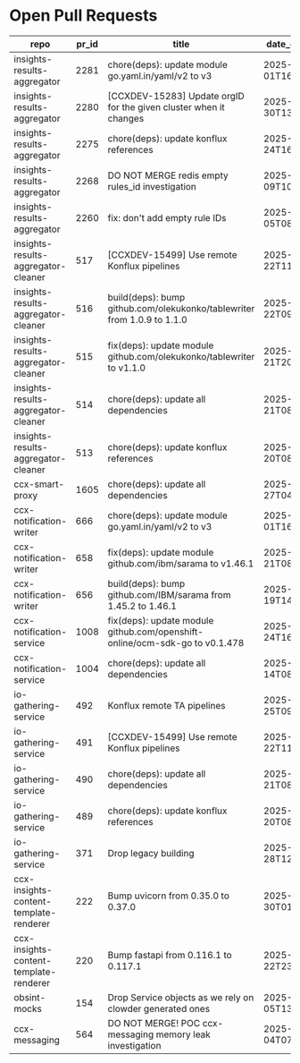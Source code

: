 # Open Pull Requests
repo | pr_id | title | date_created | url | author | ci_status
---|---|---|---|---|---|---
insights-results-aggregator | 2281 | chore(deps): update module go.yaml.in/yaml/v2 to v3 | 2025-10-01T16:27:41Z | https://github.com/RedHatInsights/insights-results-aggregator/pull/2281 | app/red-hat-konflux | failed
insights-results-aggregator | 2280 | [CCXDEV-15283] Update orgID for the given cluster when it changes | 2025-09-30T13:43:41Z | https://github.com/RedHatInsights/insights-results-aggregator/pull/2280 | JiriPapousek | failed
insights-results-aggregator | 2275 | chore(deps): update konflux references | 2025-09-24T16:41:37Z | https://github.com/RedHatInsights/insights-results-aggregator/pull/2275 | app/red-hat-konflux | failed
insights-results-aggregator | 2268 | DO NOT MERGE redis empty rules_id investigation | 2025-09-09T10:22:37Z | https://github.com/RedHatInsights/insights-results-aggregator/pull/2268 | Jakub007d | failed
insights-results-aggregator | 2260 | fix: don't add empty rule IDs | 2025-09-05T08:18:51Z | https://github.com/RedHatInsights/insights-results-aggregator/pull/2260 | juandspy | ok
insights-results-aggregator-cleaner | 517 | [CCXDEV-15499] Use remote Konflux pipelines | 2025-09-22T11:29:32Z | https://github.com/RedHatInsights/insights-results-aggregator-cleaner/pull/517 | ikerreyes | failed
insights-results-aggregator-cleaner | 516 | build(deps): bump github.com/olekukonko/tablewriter from 1.0.9 to 1.1.0 | 2025-09-22T09:38:48Z | https://github.com/RedHatInsights/insights-results-aggregator-cleaner/pull/516 | app/dependabot | failed
insights-results-aggregator-cleaner | 515 | fix(deps): update module github.com/olekukonko/tablewriter to v1.1.0 | 2025-09-21T20:25:50Z | https://github.com/RedHatInsights/insights-results-aggregator-cleaner/pull/515 | app/red-hat-konflux | failed
insights-results-aggregator-cleaner | 514 | chore(deps): update all dependencies | 2025-09-21T08:31:52Z | https://github.com/RedHatInsights/insights-results-aggregator-cleaner/pull/514 | app/red-hat-konflux | failed
insights-results-aggregator-cleaner | 513 | chore(deps): update konflux references | 2025-09-20T08:43:30Z | https://github.com/RedHatInsights/insights-results-aggregator-cleaner/pull/513 | app/red-hat-konflux | failed
ccx-smart-proxy | 1605 | chore(deps): update all dependencies | 2025-09-27T04:19:09Z | https://github.com/RedHatInsights/insights-results-smart-proxy/pull/1605 | app/red-hat-konflux | failed
ccx-notification-writer | 666 | chore(deps): update module go.yaml.in/yaml/v2 to v3 | 2025-10-01T16:27:51Z | https://github.com/RedHatInsights/ccx-notification-writer/pull/666 | app/red-hat-konflux | failed
ccx-notification-writer | 658 | fix(deps): update module github.com/ibm/sarama to v1.46.1 | 2025-09-21T08:26:55Z | https://github.com/RedHatInsights/ccx-notification-writer/pull/658 | app/red-hat-konflux | failed
ccx-notification-writer | 656 | build(deps): bump github.com/IBM/sarama from 1.45.2 to 1.46.1 | 2025-09-19T14:06:52Z | https://github.com/RedHatInsights/ccx-notification-writer/pull/656 | app/dependabot | failed
ccx-notification-service | 1008 | fix(deps): update module github.com/openshift-online/ocm-sdk-go to v0.1.478 | 2025-09-24T16:42:53Z | https://github.com/RedHatInsights/ccx-notification-service/pull/1008 | app/red-hat-konflux | failed
ccx-notification-service | 1004 | chore(deps): update all dependencies | 2025-09-14T08:24:33Z | https://github.com/RedHatInsights/ccx-notification-service/pull/1004 | app/red-hat-konflux | failed
io-gathering-service | 492 | Konflux remote TA pipelines | 2025-09-25T09:43:37Z | https://github.com/RedHatInsights/insights-operator-gathering-conditions-service/pull/492 | ikerreyes | failed
io-gathering-service | 491 | [CCXDEV-15499] Use remote Konflux pipelines | 2025-09-22T11:39:14Z | https://github.com/RedHatInsights/insights-operator-gathering-conditions-service/pull/491 | ikerreyes | failed
io-gathering-service | 490 | chore(deps): update all dependencies | 2025-09-21T08:49:32Z | https://github.com/RedHatInsights/insights-operator-gathering-conditions-service/pull/490 | app/red-hat-konflux | failed
io-gathering-service | 489 | chore(deps): update konflux references | 2025-09-20T08:43:25Z | https://github.com/RedHatInsights/insights-operator-gathering-conditions-service/pull/489 | app/red-hat-konflux | failed
io-gathering-service | 371 | Drop legacy building | 2025-03-28T12:35:04Z | https://github.com/RedHatInsights/insights-operator-gathering-conditions-service/pull/371 | ikerreyes | failed
ccx-insights-content-template-renderer | 222 | Bump uvicorn from 0.35.0 to 0.37.0 | 2025-09-30T01:12:23Z | https://github.com/RedHatInsights/insights-content-template-renderer/pull/222 | app/dependabot | ok
ccx-insights-content-template-renderer | 220 | Bump fastapi from 0.116.1 to 0.117.1 | 2025-09-22T23:06:07Z | https://github.com/RedHatInsights/insights-content-template-renderer/pull/220 | app/dependabot | failed
obsint-mocks | 154 | Drop Service objects as we rely on clowder generated ones | 2025-09-05T13:57:45Z | https://github.com/RedHatInsights/obsint-mocks/pull/154 | ikerreyes | ok
ccx-messaging | 564 | DO NOT MERGE! POC ccx-messaging memory leak investigation | 2025-08-04T07:55:03Z | https://github.com/RedHatInsights/insights-ccx-messaging/pull/564 | Jakub007d | failed

